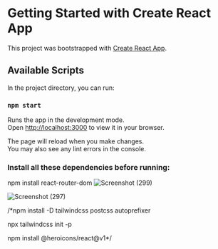 # Getting Started with Create React App

This project was bootstrapped with [Create React App](https://github.com/facebook/create-react-app).

## Available Scripts

In the project directory, you can run:

### `npm start`

Runs the app in the development mode.\
Open [http://localhost:3000](http://localhost:3000) to view it in your browser.

The page will reload when you make changes.\
You may also see any lint errors in the console.

### Install all these dependencies before running:

npm install react-router-dom
![Screenshot (299)](https://github.com/user-attachments/assets/90a49281-6697-440a-9804-06baffdbbe56)


![Screenshot (297)](https://github.com/user-attachments/assets/4be94ecd-7ec5-43af-ba63-b49dcdd93288)


/*npm install -D tailwindcss postcss autoprefixer

npx tailwindcss init -p

npm install @heroicons/react@v1*/


